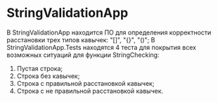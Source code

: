 # StringValidationApp

В StringValidationApp находится ПО для определения корректности расстановки трех типов кавычек: "[]", "{}", "()";
В StringValidationApp.Tests находятся 4 теста для покрытия всех возможных ситуаций для функции StringChecking:
  1. Пустая строка;
  2. Строка без кавычек;
  3. Строка с правильной расстановкой кавычек;
  4. Строка с не правильной расстановкой кавычек. 
